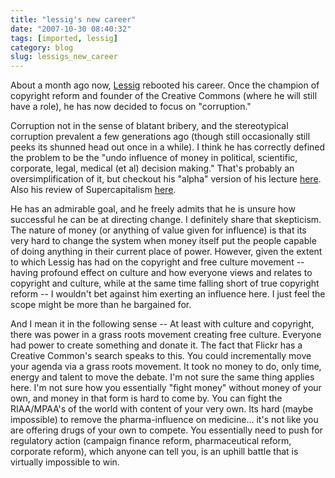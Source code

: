 ```yaml
---
title: "lessig's new career"
date: "2007-10-30 08:40:32"
tags: [imported, lessig]
category: blog
slug: lessigs_new_career
---
```


About a month ago now, <a href="http://lessig.org">Lessig</a> rebooted his career. Once the champion of copyright reform and founder of the Creative Commons (where he will still have a role), he has now decided to focus on "corruption."

Corruption not in the sense of blatant bribery, and the stereotypical corruption prevalent a few generations ago (though still occasionally still peeks its shunned head out once in a while). I think he has correctly defined the problem to be the "undo influence of money in political, scientific, corporate, legal, medical (et al) decision making." That's probably an oversimplification of it, but checkout his "alpha" version of his lecture <a href="http://lessig.org/blog/2007/10/corruption_lecture_alpha_versi_1.html">here</a>. Also his review of Supercapitalism <a href="http://lessig.org/blog/2007/10/supercapitalism_super_1.html">here</a>.

He has an admirable goal, and he freely admits that he is unsure how successful he can be at directing change. I definitely share that skepticism. The nature of money (or anything of value given for influence) is that its very hard to change the system when money itself put the people capable of doing anything in their current place of power. However, given the extent to which Lessig has had on the copyright and free culture movement -- having profound effect on culture and how everyone views and relates to copyright and culture, while at the same time falling short of true copyright reform -- I wouldn't bet against him exerting an influence here. I just feel the scope might be more than he bargained for.

And I mean it in the following sense -- At least with culture and copyright, there was power in a grass roots movement creating free culture. Everyone had power to create something and donate it. The fact that Flickr has a Creative Common's search speaks to this. You could incrementally move your agenda via a grass roots movement. It took no money to do, only time, energy and talent to move the debate. I'm not sure the same thing applies here. I'm not sure how you essentially "fight money" without money of your own, and money in that form is hard to come by. You can fight the RIAA/MPAA's of the world with content of your very own. Its hard (maybe impossible) to remove the pharma-influence on medicine... it's not like you are offering drugs of your own to compete. You essentially need to push for regulatory action (campaign finance reform, pharmaceutical reform, corporate reform), which anyone can tell you, is an uphill battle that is virtually impossible to win.
